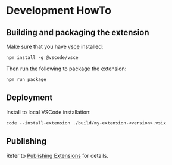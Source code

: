 Development HowTo
=================

Building and packaging the extension
------------------------------------

Make sure that you have [vsce][2] installed:

    npm install -g @vscode/vsce

Then run the following to package the extension:

    npm run package

Deployment
----------

Install to local VSCode installation:

    code --install-extension ./build/my-extension-<version>.vsix

Publishing
----------

Refer to [Publishing Extensions][1] for details.

<!-- REFERENCES -->
[1]: https://code.visualstudio.com/api/working-with-extensions/publishing-extension#autoincrementing-the-extension-version "visualstudio: Publishing Extensions"
[2]: https://www.npmjs.com/package/@vscode/vsce "npmjs: @vscode/vsce"